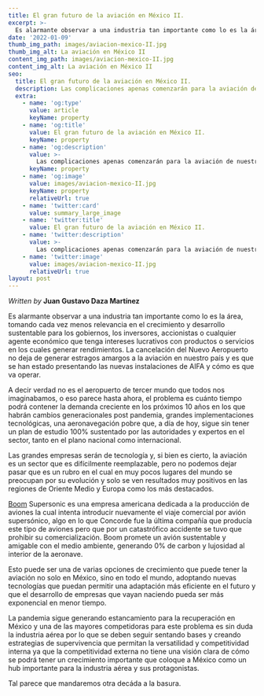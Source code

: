 ```yaml
---
title: El gran futuro de la aviación en México II.
excerpt: >-
  Es alarmante observar a una industria tan importante como lo es la área, tomando cada vez menos relevancia en el crecimiento y desarrollo sustentable para los gobiernos, los inversores, accionistas o cualquier agente económico que tenga intereses lucrativos con productos o servicios en los cuales generar rendimientos.
date: '2022-01-09'
thumb_img_path: images/aviacion-mexico-II.jpg
thumb_img_alt: La aviación en México II
content_img_path: images/aviacion-mexico-II.jpg
content_img_alt: La aviación en México II
seo:
  title: El gran futuro de la aviación en México II.
  description: Las complicaciones apenas comenzarán para la aviación de nuestro país, sin estrategia, sin inversión, sin visión.
  extra:
    - name: 'og:type'
      value: article
      keyName: property
    - name: 'og:title'
      value: El gran futuro de la aviación en México II.
      keyName: property
    - name: 'og:description'
      value: >-
        Las complicaciones apenas comenzarán para la aviación de nuestro país, sin estrategia, sin inversión, sin visión.
      keyName: property
    - name: 'og:image'
      value: images/aviacion-mexico-II.jpg
      keyName: property
      relativeUrl: true
    - name: 'twitter:card'
      value: summary_large_image
    - name: 'twitter:title'
      value: El gran futuro de la aviación en México II.
    - name: 'twitter:description'
      value: >-
        Las complicaciones apenas comenzarán para la aviación de nuestro país, sin estrategia, sin inversión, sin visión.
    - name: 'twitter:image'
      value: images/aviacion-mexico-II.jpg
      relativeUrl: true
layout: post
---
```


*Written by* **Juan Gustavo Daza Martínez**

Es alarmante observar a una industria tan importante como lo es la área, tomando cada vez menos relevancia en el crecimiento y desarrollo sustentable para los gobiernos, los inversores, accionistas o cualquier agente económico que tenga intereses lucrativos con productos o servicios en los cuales generar rendimientos. La cancelación del Nuevo Aeropuerto no deja de generar estragos amargos a la aviación en nuestro país y es que se han estado presentando las nuevas instalaciones de AIFA y cómo es que va operar. 

A decir verdad no es el aeropuerto de tercer mundo que todos nos imaginabamos, o eso parece hasta ahora, el problema es cuánto tiempo podrá contener la demanda creciente en los próximos 10 años en los que habrán cambios generacionales post pandemia, grandes implementaciones tecnológicas, una aeronavegación pobre que, a día de hoy, sigue sin tener un plan de estudio 100% sustentado por las autoridades y expertos en el sector, tanto en el plano nacional como internacional.

Las grandes empresas serán de tecnología y, si bien es cierto, la aviación es un sector que es difícilmente reemplazable, pero no podemos dejar pasar que es un rubro en el cual en muy pocos lugares del mundo se preocupan por su evolución y solo se ven resultados muy positivos en las regiones de Oriente Medio y Europa como los más destacados. 

[Boom](https://boomsupersonic.com/) Supersonic es una empresa americana dedicada a la producción de aviones la cual intenta introducir nuevamente el viaje comercial por avión supersónico, algo en lo que Concorde fue la última compañía que producía este tipo de aviones pero que por un catastrófico accidente se tuvo que prohibir su comercialización. Boom promete un avión sustentable y amigable con el medio ambiente, generando 0% de carbon y lujosidad al interior de la aeronave. 

Esto puede ser una de varias opciones de crecimiento que puede tener la aviación no solo en México, sino en todo el mundo, adoptando nuevas tecnologías que puedan permitir una adaptación más eficiente en el futuro y que el desarrollo de empresas que vayan naciendo pueda ser más exponencial en menor tiempo.

La pandemia sigue generando estancamiento para la recuperación en México y una de las mayores competidoras para este problema es sin duda la industria aérea por lo que se deben seguir sentando bases y creando estrategias de supervivencia que permitan la versatilidad y competitividad interna ya que la competitividad externa no tiene una visión clara de cómo se podrá tener un crecimiento importante que coloque a México como un hub importante para la industria aérea y sus protagonistas. 

Tal parece que mandaremos otra decáda a la basura.